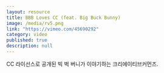 ```yaml
---
layout: resource
title: BBB Loves CC (feat. Big Buck Bunny)
image: /media/rv5.png
link: "https://vimeo.com/45690292"
category: video
published: true
description: null
---
```



CC 라이선스로 공개된 빅 벅 버니가 이야기하는 크리에이티브커먼즈. 
